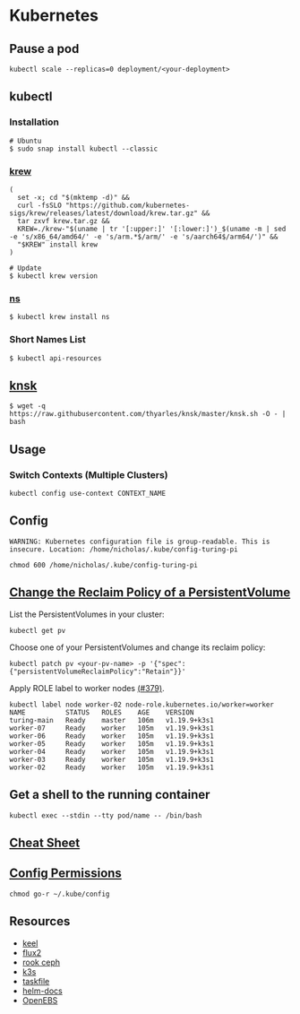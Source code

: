 # Kubernetes

## Pause a pod

`kubectl scale --replicas=0 deployment/<your-deployment>`

## kubectl

### Installation

```
# Ubuntu
$ sudo snap install kubectl --classic
```

### [krew](https://krew.sigs.k8s.io/docs/user-guide/setup/install/)

```shell
(
  set -x; cd "$(mktemp -d)" &&
  curl -fsSLO "https://github.com/kubernetes-sigs/krew/releases/latest/download/krew.tar.gz" &&
  tar zxvf krew.tar.gz &&
  KREW=./krew-"$(uname | tr '[:upper:]' '[:lower:]')_$(uname -m | sed -e 's/x86_64/amd64/' -e 's/arm.*$/arm/' -e 's/aarch64$/arm64/')" &&
  "$KREW" install krew
)
```

```shell
# Update
$ kubectl krew version
```

### [ns](https://github.com/ahmetb/kubectx)

```shell
$ kubectl krew install ns
```

### Short Names List

```shell
$ kubectl api-resources
```

## [knsk](https://github.com/thyarles/knsk)

```shell
$ wget -q https://raw.githubusercontent.com/thyarles/knsk/master/knsk.sh -O - | bash
```

## Usage

### Switch Contexts (Multiple Clusters)

```shell
kubectl config use-context CONTEXT_NAME
```

## Config

```
WARNING: Kubernetes configuration file is group-readable. This is insecure. Location: /home/nicholas/.kube/config-turing-pi
```

```shell
chmod 600 /home/nicholas/.kube/config-turing-pi
```

## [Change the Reclaim Policy of a PersistentVolume][pv]

List the PersistentVolumes in your cluster:

```shell
kubectl get pv
```

Choose one of your PersistentVolumes and change its reclaim policy:

```shell
kubectl patch pv <your-pv-name> -p '{"spec":{"persistentVolumeReclaimPolicy":"Retain"}}'
```

Apply ROLE label to worker nodes [(#379)].

```shell
kubectl label node worker-02 node-role.kubernetes.io/worker=worker
NAME          STATUS   ROLES    AGE    VERSION
turing-main   Ready    master   106m   v1.19.9+k3s1
worker-07     Ready    worker   105m   v1.19.9+k3s1
worker-06     Ready    worker   105m   v1.19.9+k3s1
worker-05     Ready    worker   105m   v1.19.9+k3s1
worker-04     Ready    worker   105m   v1.19.9+k3s1
worker-03     Ready    worker   105m   v1.19.9+k3s1
worker-02     Ready    worker   105m   v1.19.9+k3s1
```

## Get a shell to the running container

```shell
kubectl exec --stdin --tty pod/name -- /bin/bash
```

## [Cheat Sheet](https://kubernetes.io/docs/reference/kubectl/cheatsheet/)

## [Config Permissions](https://github.com/helm/helm/issues/9115)

```shell
chmod go-r ~/.kube/config
```

## Resources

* [keel](https://keel.sh/)
* [flux2](https://toolkit.fluxcd.io/)
* [rook ceph](http://rook.io)
* [k3s](https://k3s.io/)
* [taskfile](https://taskfile.dev/#/)
* [helm-docs](https://github.com/norwoodj/helm-docs)
* [OpenEBS](https://openebs.io/)

[pv]: https://kubernetes.io/docs/tasks/administer-cluster/change-pv-reclaim-policy/
[(#379)]: https://github.com/k3s-io/k3s/issues/379
